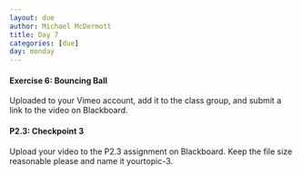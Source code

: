 ```yaml
---
layout: due
author: Michael McDermott
title: Day 7
categories: [due]
day: monday
---
```

#### Exercise 6: Bouncing Ball
Uploaded to your Vimeo account, add it to the class group, and submit a link to the video on Blackboard.

#### P2.3: Checkpoint 3
Upload your video to the P2.3 assignment on Blackboard. Keep the file size reasonable please and name it yourtopic-3.
